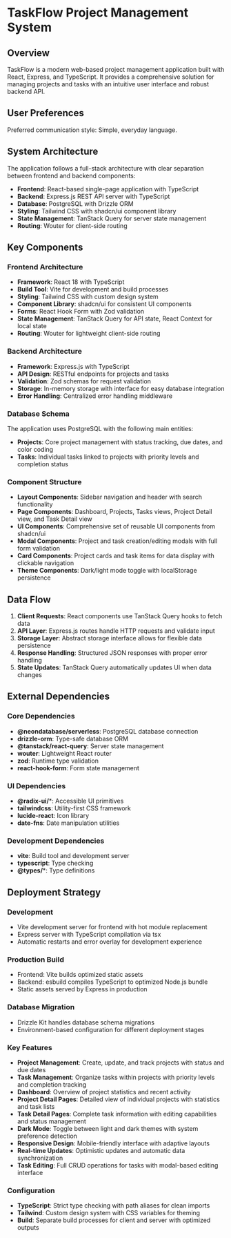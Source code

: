 # TaskFlow Project Management System

## Overview

TaskFlow is a modern web-based project management application built with React, Express, and TypeScript. It provides a comprehensive solution for managing projects and tasks with an intuitive user interface and robust backend API.

## User Preferences

Preferred communication style: Simple, everyday language.

## System Architecture

The application follows a full-stack architecture with clear separation between frontend and backend components:

- **Frontend**: React-based single-page application with TypeScript
- **Backend**: Express.js REST API server with TypeScript
- **Database**: PostgreSQL with Drizzle ORM
- **Styling**: Tailwind CSS with shadcn/ui component library
- **State Management**: TanStack Query for server state management
- **Routing**: Wouter for client-side routing

## Key Components

### Frontend Architecture
- **Framework**: React 18 with TypeScript
- **Build Tool**: Vite for development and build processes
- **Styling**: Tailwind CSS with custom design system
- **Component Library**: shadcn/ui for consistent UI components
- **Forms**: React Hook Form with Zod validation
- **State Management**: TanStack Query for API state, React Context for local state
- **Routing**: Wouter for lightweight client-side routing

### Backend Architecture
- **Framework**: Express.js with TypeScript
- **API Design**: RESTful endpoints for projects and tasks
- **Validation**: Zod schemas for request validation
- **Storage**: In-memory storage with interface for easy database integration
- **Error Handling**: Centralized error handling middleware

### Database Schema
The application uses PostgreSQL with the following main entities:
- **Projects**: Core project management with status tracking, due dates, and color coding
- **Tasks**: Individual tasks linked to projects with priority levels and completion status

### Component Structure
- **Layout Components**: Sidebar navigation and header with search functionality
- **Page Components**: Dashboard, Projects, Tasks views, Project Detail view, and Task Detail view
- **UI Components**: Comprehensive set of reusable UI components from shadcn/ui
- **Modal Components**: Project and task creation/editing modals with full form validation
- **Card Components**: Project cards and task items for data display with clickable navigation
- **Theme Components**: Dark/light mode toggle with localStorage persistence

## Data Flow

1. **Client Requests**: React components use TanStack Query hooks to fetch data
2. **API Layer**: Express.js routes handle HTTP requests and validate input
3. **Storage Layer**: Abstract storage interface allows for flexible data persistence
4. **Response Handling**: Structured JSON responses with proper error handling
5. **State Updates**: TanStack Query automatically updates UI when data changes

## External Dependencies

### Core Dependencies
- **@neondatabase/serverless**: PostgreSQL database connection
- **drizzle-orm**: Type-safe database ORM
- **@tanstack/react-query**: Server state management
- **wouter**: Lightweight React router
- **zod**: Runtime type validation
- **react-hook-form**: Form state management

### UI Dependencies
- **@radix-ui/***: Accessible UI primitives
- **tailwindcss**: Utility-first CSS framework
- **lucide-react**: Icon library
- **date-fns**: Date manipulation utilities

### Development Dependencies
- **vite**: Build tool and development server
- **typescript**: Type checking
- **@types/***: Type definitions

## Deployment Strategy

### Development
- Vite development server for frontend with hot module replacement
- Express server with TypeScript compilation via tsx
- Automatic restarts and error overlay for development experience

### Production Build
- Frontend: Vite builds optimized static assets
- Backend: esbuild compiles TypeScript to optimized Node.js bundle
- Static assets served by Express in production

### Database Migration
- Drizzle Kit handles database schema migrations
- Environment-based configuration for different deployment stages

### Key Features
- **Project Management**: Create, update, and track projects with status and due dates
- **Task Management**: Organize tasks within projects with priority levels and completion tracking
- **Dashboard**: Overview of project statistics and recent activity
- **Project Detail Pages**: Detailed view of individual projects with statistics and task lists
- **Task Detail Pages**: Complete task information with editing capabilities and status management
- **Dark Mode**: Toggle between light and dark themes with system preference detection
- **Responsive Design**: Mobile-friendly interface with adaptive layouts
- **Real-time Updates**: Optimistic updates and automatic data synchronization
- **Task Editing**: Full CRUD operations for tasks with modal-based editing interface

### Configuration
- **TypeScript**: Strict type checking with path aliases for clean imports
- **Tailwind**: Custom design system with CSS variables for theming
- **Build**: Separate build processes for client and server with optimized outputs
